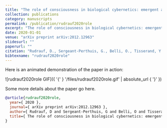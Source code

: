 ```yaml
---
title: "The role of consciousness in biological cybernetics: emergent adaptive and maladaptive behaviours in artificial agents governed by the projective consciousness model"
collection: publications
category: manuscripts
permalink: /publication/rudrauf2020role
excerpt: "The role of consciousness in biological cybernetics: emergent adaptive and maladaptive behaviours in artificial agents governed by the projective consciousness model"
date: 2020-01-01
venue: "arXiv preprint arXiv:2012.12963"
slidesurl: ""
paperurl: ""
citation: "Rudrauf, D., Sergeant-Perthuis, G., Belli, O., Tisserand, Y. & Serugendo, G. (2020). "The role of consciousness in biological cybernetics: emergent adaptive and maladaptive behaviours in artificial agents governed by the projective consciousness model." arXiv preprint arXiv:2012.12963."
bibtexname: "rudrauf2020role"
---
```


Here is an animated demonstration of the paper in action:

![rudrauf2020role GIF]({ '{' } '/files/rudrauf2020role.gif' | absolute_url { '}' })

Some more details about the paper go here.

```bibtex
@article{rudrauf2020role,
  year={ 2020 },
  journal={ arXiv preprint arXiv:2012.12963 },
  author={ Rudrauf, D and Sergeant-Perthuis, G and Belli, O and Tisserand, Y and Serugendo, G },
  title={ The role of consciousness in biological cybernetics: emergent adaptive and maladaptive behaviours in artificial agents governed by the projective consciousness model },
}
```
